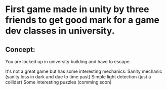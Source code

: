 # First game made in unity by three friends to get good mark for a game dev classes in university.
## Concept:
You are locked up in university building and have to escape.


It's not a great game but has some interesting mechanics:
Sanity mechanic (sanity loss in dark and due to time past)
Simple light detection (just a collider)
Some interesting puzzles (comming soon)
